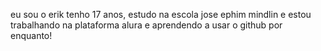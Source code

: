 eu sou o erik tenho 17 anos, estudo na escola jose ephim mindlin e estou trabalhando na plataforma alura e aprendendo a usar o github por enquanto!

